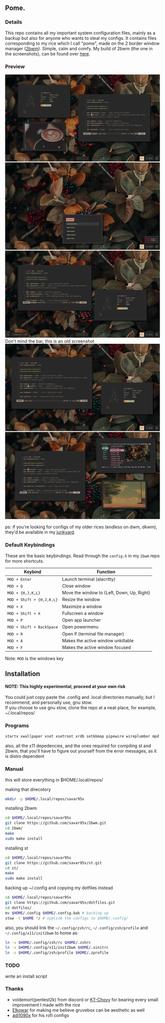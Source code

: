 
## Pome.
### Details
This repo contains all my important system configuration files, mainly as a backup but also for anyone who wants to steal my configs.
It contains files corresponding to my rice which I call "pome", made on the 2 border window manager ([2bwm](https://github.com/venam/2bwm)). Simple, calm and comfy.
My build of 2bwm (the one in the screenshots), can be found over [here](https://github.com/savar95x/2bwm).
### Preview
<img src=.assets/pome/new3.png />
<img src=.assets/pome/new4.png />
<img src=.assets/pome/new2.png />
Don't mind the bar, this is an old screenshot
<img src=.assets/pome/new1.png />
<img src=.assets/pome/old.png />

<!--My rice on 2bwm using gruvbox. Simple, calm and comfy. I call it "pome".-->

ps:
if you're looking for configs of my older rices (endless on dwm, dkwm), they'd be available in my [junkyard](https://github.com/savar95x/junkyard).

### Default Keybindings

These are the basic keybindings. Read through the `config.h` in my `2bwm` repo for more shortcuts.

|        Keybind            |                 Function                   |
| ------------------------- | ------------------------------------------ |
| `MOD + Enter`             | Launch terminal (alacritty)                |
| `MOD + Q`                 | Close window                               |
| `MOD + {H,J,K,L}`         | Move the window to {Left, Down, Up, Right} |
| `MOD + Shift + {H,J,K,L}` | Resize the window                          |
| `MOD + X`                 | Maximize a window                          |
| `MOD + Shift + X`         | Fullscreen a window                        |
| `MOD + P`                 | Open app launcher                          |
| `MOD + Shift + BackSpace` | Open powermenu                             |
| `MOD + R`                 | Open lf (terminal file manager)            |
| `MOD + A`                 | Makes the active window unkillable         |
| `MOD + F`                 | Makes the active window focused            |

Note: `MOD` is the windows key

## Installation

#### NOTE: This highly experimental, proceed at your own risk

You could just copy paste the .config and .local directories manually, but I recommend, and personally use, gnu stow.<br>
If you choose to use gnu stow, clone the repo at a neat place, for example, ~/.local/repos/

### Programs
```bash
startx xwallpaper xset xsetroot xrdb setkbmap pipewire wireplumber mpd ncmpcpp picom xbanish redshift polybar rofi firefox 
```
also, all the x11 depedencies, and the ones required for compiling st and 2bwm, that you'll have to figure out yourself from the error messages, as it is distro dependent

### Manual
this will store everything in $HOME/.local/repos/

making that direcotory
```bash
mkdir -p $HOME/.local/repos/savar95x
```

installing 2bwm
```bash
cd $HOME/.local/repos/savar95x
git clone https://github.com/savar95x/2bwm.git
cd 2bwm/
make
sudo make install
```

installing st
```bash
cd $HOME/.local/repos/savar95x
git clone https://github.com/savar95x/st.git
cd st/
make
sudo make install
```

backing up ~/.config and copying my dotfiles instead
```bash
cd $HOME/.local/repos/savar95x
git clone https://github.com/savar95x/dotfiles.git
cd dotfiles/
mv $HOME/.config $HOME/.config.bak # backing up
stow -t $HOME */ # symlink the configs to $HOME/.config/
```

also, you should link the `~/.config/zsh/rc`, `~/.config/zsh/profile` and `~/.config/x11/init2bwm` to home as:
```bash
ln -s $HOME/.config/zsh/rc $HOME/.zshrc
ln -s $HOME/.config/x11/init2bwm $HOME/.xinitrc
ln -s $HOME/.config/zsh/profile $HOME/.zprofile
```

### TODO
write an install script

### Thanks
- voldemort(pentest2k) from discord or [KT-Chovy](https://reddit.com/u/KT-Chovy) for bearing every small improvement I made with the rice
- [Elkowar](https://github.com/elkowar/) for making me believe gruvebox can be aesthetic as well
- [adi1090x](https://github.com/adi1090x/) for his rofi configs
